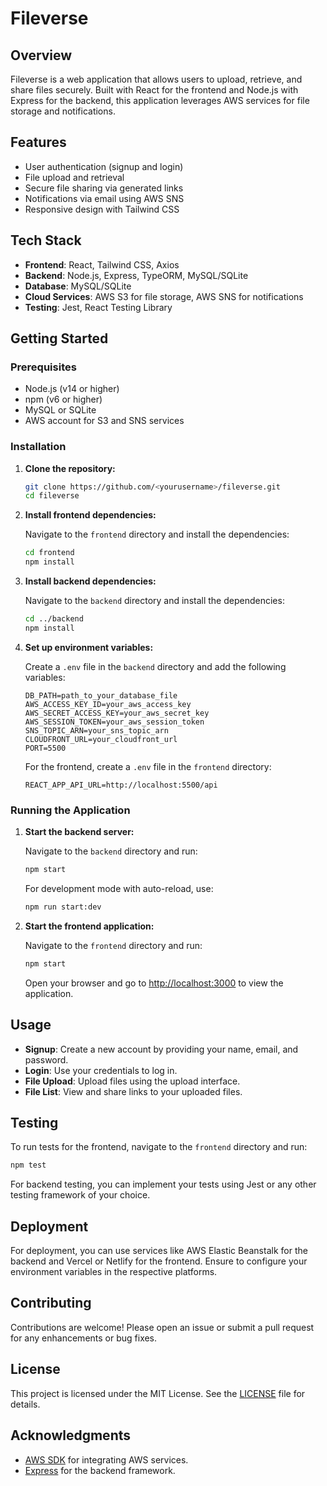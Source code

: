 # Fileverse

## Overview

Fileverse is a web application that allows users to upload, retrieve, and share files securely. Built with React for the frontend and Node.js with Express for the backend, this application leverages AWS services for file storage and notifications.

## Features

- User authentication (signup and login)
- File upload and retrieval
- Secure file sharing via generated links
- Notifications via email using AWS SNS
- Responsive design with Tailwind CSS

## Tech Stack

- **Frontend**: React, Tailwind CSS, Axios
- **Backend**: Node.js, Express, TypeORM, MySQL/SQLite
- **Database**: MySQL/SQLite
- **Cloud Services**: AWS S3 for file storage, AWS SNS for notifications
- **Testing**: Jest, React Testing Library

## Getting Started

### Prerequisites

- Node.js (v14 or higher)
- npm (v6 or higher)
- MySQL or SQLite
- AWS account for S3 and SNS services

### Installation

1. **Clone the repository:**

   ```bash
   git clone https://github.com/<yourusername>/fileverse.git
   cd fileverse
   ```

2. **Install frontend dependencies:**

   Navigate to the `frontend` directory and install the dependencies:

   ```bash
   cd frontend
   npm install
   ```

3. **Install backend dependencies:**

   Navigate to the `backend` directory and install the dependencies:

   ```bash
   cd ../backend
   npm install
   ```

4. **Set up environment variables:**

   Create a `.env` file in the `backend` directory and add the following variables:

   ```plaintext
   DB_PATH=path_to_your_database_file
   AWS_ACCESS_KEY_ID=your_aws_access_key
   AWS_SECRET_ACCESS_KEY=your_aws_secret_key
   AWS_SESSION_TOKEN=your_aws_session_token
   SNS_TOPIC_ARN=your_sns_topic_arn
   CLOUDFRONT_URL=your_cloudfront_url
   PORT=5500
   ```

   For the frontend, create a `.env` file in the `frontend` directory:

   ```plaintext
   REACT_APP_API_URL=http://localhost:5500/api
   ```

### Running the Application

1. **Start the backend server:**

   Navigate to the `backend` directory and run:

   ```bash
   npm start
   ```

   For development mode with auto-reload, use:

   ```bash
   npm run start:dev
   ```

2. **Start the frontend application:**

   Navigate to the `frontend` directory and run:

   ```bash
   npm start
   ```

   Open your browser and go to [http://localhost:3000](http://localhost:3000) to view the application.

## Usage

- **Signup**: Create a new account by providing your name, email, and password.
- **Login**: Use your credentials to log in.
- **File Upload**: Upload files using the upload interface.
- **File List**: View and share links to your uploaded files.

## Testing

To run tests for the frontend, navigate to the `frontend` directory and run:
```bash
npm test
```


For backend testing, you can implement your tests using Jest or any other testing framework of your choice.

## Deployment

For deployment, you can use services like AWS Elastic Beanstalk for the backend and Vercel or Netlify for the frontend. Ensure to configure your environment variables in the respective platforms.

## Contributing

Contributions are welcome! Please open an issue or submit a pull request for any enhancements or bug fixes.

## License

This project is licensed under the MIT License. See the [LICENSE](LICENSE) file for details.

## Acknowledgments

- [AWS SDK](https://aws.amazon.com/sdk-for-node-js/) for integrating AWS services.
- [Express](https://expressjs.com/) for the backend framework.
